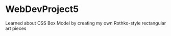 # WebDevProject5
Learned about CSS Box Model by creating my own Rothko-style rectangular art pieces
